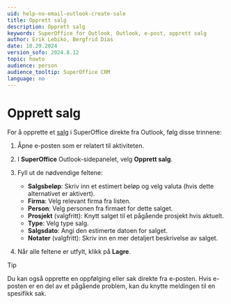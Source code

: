 ```yaml
---
uid: help-no-email-outlook-create-sale
title: Opprett salg
description: Opprett salg
keywords: SuperOffice for Outlook, Outlook, e-post, opprett salg
author: Erik Lebiko, Bergfrid Dias
date: 10.29.2024
version_sofo: 2024.8.12
topic: howto
audience: person
audience_tooltip: SuperOffice CRM
language: no
---
```


# Opprett salg

For å opprette et [salg][1] i SuperOffice direkte fra Outlook, følg disse trinnene:

1. Åpne e-posten som er relatert til aktiviteten.

1. I **SuperOffice** Outlook-sidepanelet, velg **Opprett salg**.

1. Fyll ut de nødvendige feltene:

    * **Salgsbeløp**: Skriv inn et estimert beløp og velg valuta (hvis dette alternativet er aktivert).
    * **Firma**: Velg relevant firma fra listen.
    * **Person**: Velg personen fra firmaet for dette salget.
    * **Prosjekt** (valgfritt): Knytt salget til et pågående prosjekt hvis aktuelt.
    * **Type**: Velg type salg.
    * **Salgsdato**: Angi den estimerte datoen for salget.
    * **Notater** (valgfritt): Skriv inn en mer detaljert beskrivelse av salget.

1. Når alle feltene er utfylt, klikk på **Lagre**.

> [!TIP]
> Du kan også opprette en oppfølging eller sak direkte fra e-posten. Hvis e-posten er en del av et pågående problem, kan du knytte meldingen til en spesifikk sak.

<!-- Referenced links -->
[1]: ../../../sale/learn/create.md

<!-- Referenced images -->
